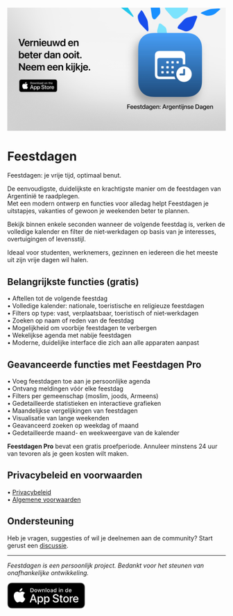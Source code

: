 [![Feestdagen App](images/banner.png)](https://apps.apple.com/app/id6744455042)  

# Feestdagen  

Feestdagen: je vrije tijd, optimaal benut.  

De eenvoudigste, duidelijkste en krachtigste manier om de feestdagen van Argentinië te raadplegen.  
Met een modern ontwerp en functies voor alledag helpt Feestdagen je uitstapjes, vakanties of gewoon je weekenden beter te plannen.  

Bekijk binnen enkele seconden wanneer de volgende feestdag is, verken de volledige kalender en filter de niet‑werkdagen op basis van je interesses, overtuigingen of levensstijl.  

Ideaal voor studenten, werknemers, gezinnen en iedereen die het meeste uit zijn vrije dagen wil halen.  

## Belangrijkste functies (gratis)  

• Aftellen tot de volgende feestdag  
• Volledige kalender: nationale, toeristische en religieuze feestdagen  
• Filters op type: vast, verplaatsbaar, toeristisch of niet‑werkdagen  
• Zoeken op naam of reden van de feestdag  
• Mogelijkheid om voorbije feestdagen te verbergen  
• Wekelijkse agenda met nabije feestdagen  
• Moderne, duidelijke interface die zich aan alle apparaten aanpast  

## Geavanceerde functies met Feestdagen Pro  

• Voeg feestdagen toe aan je persoonlijke agenda  
• Ontvang meldingen vóór elke feestdag  
• Filters per gemeenschap (moslim, joods, Armeens)  
• Gedetailleerde statistieken en interactieve grafieken  
• Maandelijkse vergelijkingen van feestdagen  
• Visualisatie van lange weekenden  
• Geavanceerd zoeken op weekdag of maand  
• Gedetailleerde maand- en weekweergave van de kalender  

**Feestdagen Pro** bevat een gratis proefperiode. Annuleer minstens 24 uur van tevoren als je geen kosten wilt maken.  

## Privacybeleid en voorwaarden  

• [Privacybeleid](https://lucasditomase.github.io/feriados/nl/privacy-policy)  
• [Algemene voorwaarden](https://lucasditomase.github.io/feriados/nl/terms-and-conditions)  

## Ondersteuning  

Heb je vragen, suggesties of wil je deelnemen aan de community? Start gerust een [discussie](https://github.com/lucasditomase/feriados/discussions).  

---  

*Feestdagen is een persoonlijk project. Bedankt voor het steunen van onafhankelijke ontwikkeling.*  

<p align="left">  
  <a href="https://apps.apple.com/app/id6744455042">  
    <img src="images/download-badge.svg" height="60">  
  </a>  
</p>  
